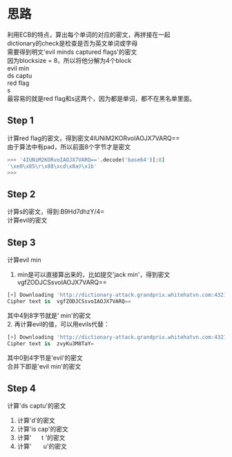 # 思路
利用ECB的特点，算出每个单词的对应的密文，再拼接在一起<br>
dictionary的check是检查是否为英文单词或字母<br>
需要得到明文'evil minds captured flags'的密文<br>
因为blocksize = 8，所以将他分解为4个block<br>
evil min<br>
ds captu<br>
red flag<br>
s<br>
最容易的就是red flag和s这两个，因为都是单词，都不在黑名单里面。

## Step 1
计算red flag的密文，得到密文4IUNiM2KORvoIAOJX7VARQ==<br>
由于算法中有pad，所以前面8个字节才是密文<br>
```python
>>> '4IUNiM2KORvoIAOJX7VARQ=='.decode('base64')[:8]
'\xe0\x85\r\x88\xcd\x8a9\x1b'
>>> 
```
## Step 2
计算s的密文，得到:B9Hd7dhzY/4=<br>
计算evil的密文<br>

## Step 3
计算evil min<br>
1. min是可以直接算出来的，比如提交'jack min'，得到密文vgfZODJCSsvoIAOJX7VARQ==<br>
```python
[+] Downloading 'http://dictionary-attack.grandprix.whitehatvn.com:4321?plaintext=jack min&&ciphertext=': 1.88KB
Cipher text is  vgfZODJCSsvoIAOJX7VARQ==
```
其中4到8字节就是' min'的密文<br>
2. 再计算evil的值，可以用evils代替：<br>
```python
[+] Downloading 'http://dictionary-attack.grandprix.whitehatvn.com:4321?plaintext=evils&&ciphertext=': 1.87KB
Cipher text is  zvyKu3M8TaY=
```
其中0到4字节是'evil'的密文<br>
合并下即是'evil min'的密文<br>

## Step 4
计算'ds captu'的密文<br>
1. 计算'd'的密文<br>
2. 计算'is cap'的密文<br>
3. 计算'      t '的密文<br>
4. 计算'       u'的密文<br>
